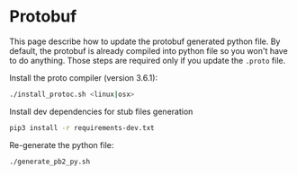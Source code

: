 # Protobuf

This page describe how to update the protobuf generated python file. By
default, the protobuf is already compiled into python file so you won't have to
do anything. Those steps are required only if you update the `.proto` file.

Install the proto compiler (version 3.6.1):

```bash
./install_protoc.sh <linux|osx>
```

Install dev dependencies for stub files generation

```bash
pip3 install -r requirements-dev.txt
```

Re-generate the python file:

```bash
./generate_pb2_py.sh
```
